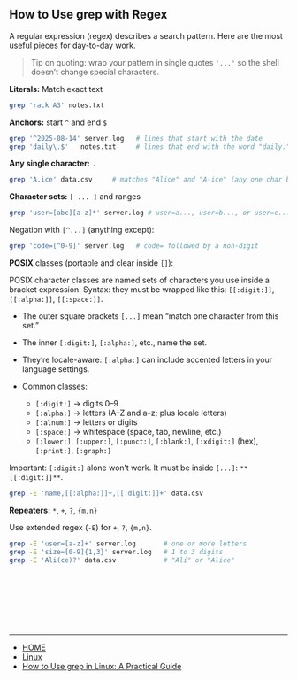 ## How to Use grep with Regex

A regular expression (regex) describes a search pattern. Here are the most useful pieces for day-to-day work.

> Tip on quoting: wrap your pattern in single quotes `'...'` so the shell doesn’t change special characters.

**Literals:** Match exact text
```bash
grep 'rack A3' notes.txt
```

**Anchors:** start `^` and end `$`
```bash
grep '^2025-08-14' server.log   # lines that start with the date
grep 'daily\.$'   notes.txt     # lines that end with the word "daily."
```

**Any single character:** `.`
```bash
grep 'A.ice' data.csv     # matches "Alice" and "A-ice" (any one char between A and ice)
```

**Character sets:** `[ ... ]` and ranges
```bash
grep 'user=[abc][a-z]*' server.log # user=a..., user=b..., or user=c..., followed by letters
```

Negation with `[^...]` (anything except):
```bash
grep 'code=[^0-9]' server.log   # code= followed by a non-digit
```

**POSIX** classes (portable and clear inside `[]`):

POSIX character classes are named sets of characters you use inside a bracket expression.
Syntax: they must be wrapped like this: `[[:digit:]]`, `[[:alpha:]]`, `[[:space:]]`.

- The outer square brackets `[...]` mean “match one character from this set.”
- The inner `[:digit:]`, `[:alpha:]`, etc., name the set.
- They’re locale-aware: `[:alpha:]` can include accented letters in your language settings.


- Common classes:
    - `[:digit:]` → digits 0–9
    - `[:alpha:]` → letters (A–Z and a–z; plus locale letters)
    - `[:alnum:]` → letters or digits
    - `[:space:]` → whitespace (space, tab, newline, etc.)
    - `[:lower:]`, `[:upper:]`, `[:punct:]`, `[:blank:]`, `[:xdigit:]` (hex), `[:print:]`, `[:graph:]`

Important: `[:digit:]` alone won’t work. It must be inside `[...]`: `**[[:digit:]]**`.

```bash
grep -E 'name,[[:alpha:]]+,[[:digit:]]+' data.csv

```


**Repeaters:** `*`, `+`, `?`, `{m,n}`

Use extended regex (`-E`) for `+`, `?`, `{m,n}`.
```bash
grep -E 'user=[a-z]+' server.log       # one or more letters
grep -E 'size=[0-9]{1,3}' server.log   # 1 to 3 digits
grep -E 'Ali(ce)?' data.csv            # "Ali" or "Alice"

```


```bash
```
```bash
```
```bash
```
```bash
```
```bash
```
```bash
```
```bash
```
```bash
```

---

- [HOME](./../../../README.md)
- [Linux](./../tutorials.md)
- [How to Use grep in Linux: A Practical Guide](./4_How_to_Use_grep_in_Linux_A_Practical_Guide.md)